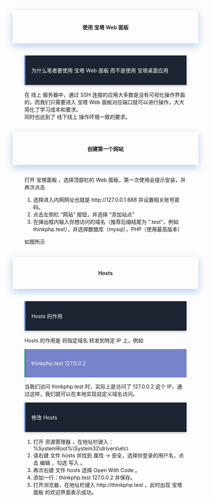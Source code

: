 <div style="text-align:center;padding-left:2rem;padding-right:2rem;padding-top:1rem;padding-bottom:1rem;box-shadow:0 8px 17px 0 rgba(76,124,226,.2), 0 6px 20px 0 rgba(49,115,211,.19)">
<h4 class="margin-top:5rem;"><span style="font-weight:600">使用 宝塔 Web 面板</span></h4>
</div>
<br>
<div style="padding-left:2rem;padding-right:2rem;padding-top:1rem;">
    <div style="background-color:#1C2331;color:#fff;border-left:solid 3px #4285F4;padding-top:1rem;padding-bottom:1rem;margin-bottom:1rem;box-shadow:0 2px 5px 0 rgba(0,0,0,.16), 0 2px 10px 0 rgba(0,0,0,.12);">
        <p style="margin-left: 1rem;margin-right: 1rem;">
            <span>为什么笔者要使用 宝塔 Web 面板 而不是使用 宝塔桌面应用 </span>
        </p>
    </div>
    <p>
        在 线上 服务器中，通过 SSH 连接的应用大多数是没有可视化操作界面的，而我们只需要进入 宝塔 Web 面板对应端口就可以进行操作，大大简化了学习成本和要求。
        <br>
        同时也达到了 线下线上 操作环境一致的要求。
    </p>
</div>
<br>
<div style="text-align:center;padding-left:2rem;padding-right:2rem;padding-top:1rem;padding-bottom:1rem;box-shadow:0 8px 17px 0 rgba(76,124,226,.2), 0 6px 20px 0 rgba(49,115,211,.19)">
<h4 class="margin-top:5rem;"><span style="font-weight:600">创建第一个网站</span></h4>
</div>
<div style="padding-left:2rem;padding-right:2rem;padding-top:1rem;">
    <p>
        打开 宝塔面板 ，选择顶部栏的 Web 面板，第一次使用会提示安装，并再次点击
        <br>
        <ol>
            <li>选择进入内网网址也就是 http://127.0.0.1:888 并设置相关账号密码。</li>
            <li>点击左侧栏 “网站” 按钮，并选择 “添加站点”</li>
            <li>在弹出框内输入你想访问的域名（推荐后缀结尾为 ".test"，例如 thinkphp.test），并选择数据库（mysql），PHP（使用最高版本）</li>
        </ol>
        如图所示
    </p>
    <img src="https://box.kancloud.cn/d9f2b5321715e5608fd8784e76e0d3aa_562x581.png" alt="">
</div>
<br>
<div style="text-align:center;padding-left:2rem;padding-right:2rem;padding-top:1rem;padding-bottom:1rem;box-shadow:0 8px 17px 0 rgba(76,124,226,.2), 0 6px 20px 0 rgba(49,115,211,.19)">
<h4 class="margin-top:5rem;"><span style="font-weight:600">Hosts</span></h4>
</div>
<br>
<div style="padding-left:2rem;padding-right:2rem;padding-top:1rem;">
    <div style="background-color:#1C2331;color:#fff;border-left:solid 3px #4285F4;padding-top:1rem;padding-bottom:1rem;margin-bottom:1rem;box-shadow:0 2px 5px 0 rgba(0,0,0,.16), 0 2px 10px 0 rgba(0,0,0,.12);">
        <p style="margin-left: 1rem;margin-right: 1rem;">
            <span>Hosts 的作用 </span>
        </p>
    </div>
    <p>
        Hosts 的作用是 将指定域名 转发到特定 IP 上，例如
    </p>
    <div style="background-color:rgba(63, 81, 181, 0.7);color:#fff;border-left:solid 3px #009688;padding-top:1rem;padding-bottom:1rem;">
        <p style="margin-left: 1rem;margin-right: 1rem;">
            <span>
                thinkphp.test 127.0.0.2
            </span>
        </p>
    </div>
    <p>
        当我们访问 thinkphp.test 时，实际上是访问了 127.0.0.2 这个 IP，通过这样，我们就可以在本地实现自定义域名访问。
    </p>
    <div style="background-color:#1C2331;color:#fff;border-left:solid 3px #4285F4;padding-top:1rem;padding-bottom:1rem;margin-bottom:1rem;box-shadow:0 2px 5px 0 rgba(0,0,0,.16), 0 2px 10px 0 rgba(0,0,0,.12);">
        <p style="margin-left: 1rem;margin-right: 1rem;">
            <span>修改 Hosts </span>
        </p>
    </div>
    <p>
        <ol>
            <li>打开 资源管理器 ，在地址栏键入：%SystemRoot%\System32\drivers\etc\</li>
            <li>请右键 文件 hosts 并找到 属性 -> 安全，选择你登录的用户名，点击 编辑 ，勾选 写入 。</li>
            <li>再次右键 文件 hosts 选择 Open With Code 。</li>
            <li>添加一行：thinkphp.test 127.0.0.2 并保存。</li>
            <li>打开浏览器，在地址栏键入 http://thinkphp.test ，此时出现 宝塔面板 的欢迎界面表示成功。</li>
        </ol>
    </p>
</div>